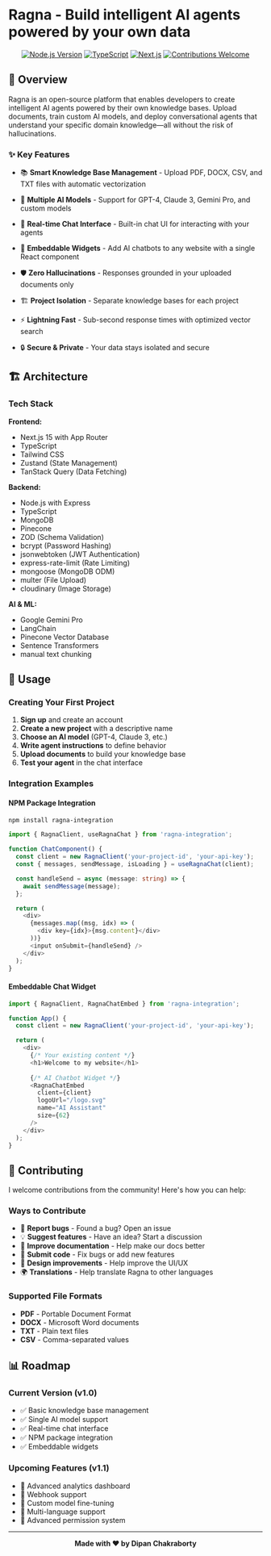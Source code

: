 # Ragna - Build intelligent AI agents powered by your own data

<div align="center">





[![Node.js Version](https://img.shields.io/badge/node-%3E%3D18.0.0-brightgreen)](https://nodejs.org/)
[![TypeScript](https://img.shields.io/badge/TypeScript-007ACC?logo=typescript&logoColor=white)](https://www.typescriptlang.org/)
[![Next.js](https://img.shields.io/badge/Next.js-000000?logo=next.js&logoColor=white)](https://nextjs.org/)
[![Contributions Welcome](https://img.shields.io/badge/contributions-welcome-brightgreen.svg)](CONTRIBUTING.md)


</div>

## 🌟 Overview

Ragna is an open-source platform that enables developers to create intelligent AI agents powered by their own knowledge bases. Upload documents, train custom AI models, and deploy conversational agents that understand your specific domain knowledge—all without the risk of hallucinations.

### ✨ Key Features

- 📚 **Smart Knowledge Base Management** - Upload PDF, DOCX, CSV, and TXT files with automatic vectorization
- 🤖 **Multiple AI Models** - Support for GPT-4, Claude 3, Gemini Pro, and custom models
- 💬 **Real-time Chat Interface** - Built-in chat UI for interacting with your agents

- 🎨 **Embeddable Widgets** - Add AI chatbots to any website with a single React component
- 🛡️ **Zero Hallucinations** - Responses grounded in your uploaded documents only
- 🏗️ **Project Isolation** - Separate knowledge bases for each project
- ⚡ **Lightning Fast** - Sub-second response times with optimized vector search
- 🔒 **Secure & Private** - Your data stays isolated and secure

## 🏗️ Architecture




### Tech Stack

**Frontend:**
- Next.js 15 with App Router
- TypeScript
- Tailwind CSS
- Zustand (State Management)
- TanStack Query (Data Fetching)

**Backend:**
- Node.js with Express
- TypeScript
- MongoDB
- Pinecone
- ZOD (Schema Validation)
- bcrypt (Password Hashing)
- jsonwebtoken (JWT Authentication)
- express-rate-limit (Rate Limiting)
- mongoose (MongoDB ODM)
- multer (File Upload)
- cloudinary (Image Storage)

**AI & ML:**
- Google Gemini Pro
- LangChain
- Pinecone Vector Database
- Sentence Transformers
- manual text chunking




## 📖 Usage

### Creating Your First Project

1. **Sign up** and create an account
2. **Create a new project** with a descriptive name
3. **Choose an AI model** (GPT-4, Claude 3, etc.)
4. **Write agent instructions** to define behavior
5. **Upload documents** to build your knowledge base
6. **Test your agent** in the chat interface

### Integration Examples

#### NPM Package Integration

```bash
npm install ragna-integration
```

```typescript
import { RagnaClient, useRagnaChat } from 'ragna-integration';

function ChatComponent() {
  const client = new RagnaClient('your-project-id', 'your-api-key');
  const { messages, sendMessage, isLoading } = useRagnaChat(client);

  const handleSend = async (message: string) => {
    await sendMessage(message);
  };

  return (
    <div>
      {messages.map((msg, idx) => (
        <div key={idx}>{msg.content}</div>
      ))}
      <input onSubmit={handleSend} />
    </div>
  );
}
```

#### Embeddable Chat Widget

```typescript
import { RagnaClient, RagnaChatEmbed } from 'ragna-integration';

function App() {
  const client = new RagnaClient('your-project-id', 'your-api-key');

  return (
    <div>
      {/* Your existing content */}
      <h1>Welcome to my website</h1>
      
      {/* AI Chatbot Widget */}
      <RagnaChatEmbed
        client={client}
        logoUrl="/logo.svg"
        name="AI Assistant"
        size={62}
      />
    </div>
  );
}


   ```

## 🤝 Contributing

I welcome contributions from the community! Here's how you can help:

### Ways to Contribute

- 🐛 **Report bugs** - Found a bug? Open an issue
- 💡 **Suggest features** - Have an idea? Start a discussion
- 📝 **Improve documentation** - Help make our docs better
- 🔧 **Submit code** - Fix bugs or add new features
- 🎨 **Design improvements** - Help improve the UI/UX
- 🌍 **Translations** - Help translate Ragna to other languages








### Supported File Formats

- **PDF** - Portable Document Format
- **DOCX** - Microsoft Word documents
- **TXT** - Plain text files
- **CSV** - Comma-separated values



## 📊 Roadmap

### Current Version (v1.0)
- ✅ Basic knowledge base management
- ✅ Single AI model support
- ✅ Real-time chat interface
- ✅ NPM package integration
- ✅ Embeddable widgets

### Upcoming Features (v1.1)
- 🔄 Advanced analytics dashboard
- 🔄 Webhook support
- 🔄 Custom model fine-tuning
- 🔄 Multi-language support
- 🔄 Advanced permission system






---

<div align="center">

**Made with ❤️ by Dipan Chakraborty**

<!-- [Website](https://ragna.ai) • [Twitter](https://twitter.com/ragna_ai) • [LinkedIn](https://linkedin.com/company/ragna) -->

</div>


